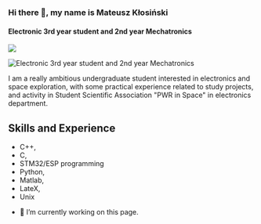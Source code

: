 ### Hi there 👋, my name is Mateusz Kłosiński
#### Electronic 3rd year student and 2nd year Mechatronics
![](https://user-images.githubusercontent.com/74038190/225813708-98b745f2-7d22-48cf-9150-083f1b00d6c9.gif)

![Electronic 3rd year student and 2nd year Mechatronics](https://encrypted-tbn0.gstatic.com/images?q=tbn:ANd9GcTzcuKNPGlCJtM14LWK2ehv7iLpmsMfEqyenpYd8QjrBw&s)

I am a really ambitious undergraduate student interested in electronics and space
exploration, with some practical experience related to study projects, and activity in
Student Scientific Association "PWR in Space" in electronics department.

## Skills and Experience
* C++,
* C,
* STM32/ESP programming
* Python,
* Matlab,
* LateX,
* Unix

- 🔭 I’m currently working on this page. 




